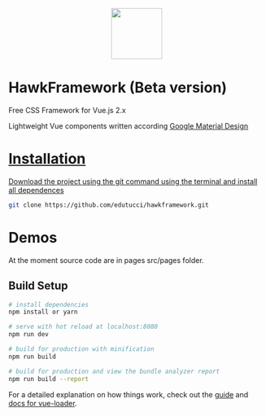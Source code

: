 
<p align="center">
    <a href="https://vuejs.org/" target="_blank"><img width="100" height="100" src="https://vuejs.org/images/logo.png"/></a>
</p>

# HawkFramework (Beta version)
Free CSS Framework for Vue.js 2.x

Lightweight Vue components written according <a href="https://material.io/design/"> Google Material Design

# Installation

Download the project using the git command using the terminal and install all dependences
``` bash 
git clone https://github.com/edutucci/hawkframework.git
```

# Demos

At the moment source code are in pages src/pages folder. 

## Build Setup

``` bash
# install dependencies
npm install or yarn

# serve with hot reload at localhost:8080
npm run dev

# build for production with minification
npm run build

# build for production and view the bundle analyzer report
npm run build --report
```

For a detailed explanation on how things work, check out the [guide](http://vuejs-templates.github.io/webpack/) and [docs for vue-loader](http://vuejs.github.io/vue-loader).
